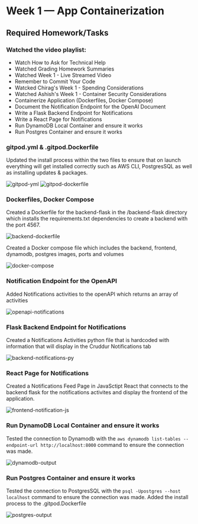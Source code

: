 # Week 1 — App Containerization

## Required Homework/Tasks

### Watched the video playlist:
- Watch How to Ask for Technical Help
- Watched Grading Homework Summaries
- Watched Week 1 - Live Streamed Video
- Remember to Commit Your Code
- Watcked Chirag's Week 1 - Spending Considerations
- Watched Ashish's Week 1 - Container Security Considerations
- Containerize Application (Dockerfiles, Docker Compose)
- Document the Notification Endpoint for the OpenAI Document
- Write a Flask Backend Endpoint for Notifications
- Write a React Page for Notifications
- Run DynamoDB Local Container and ensure it works
- Run Postgres Container and ensure it works


### gitpod.yml & .gitpod.Dockerfile

Updated the install process within the two files to ensure that on launch everything will get installed correctly such as AWS CLI, PostgresSQL as well as installing updates & packages.

![gitpod-yml](assets/gitpod-yml.png)
![gitpod-dockerfile](assets/gitpod-dockerfile.png)

### Dockerfiles, Docker Compose

Created a Dockerfile for the backend-flask in the /backend-flask directory which installs the requirements.txt dependencies to create a backend with the port 4567.

![backend-dockerfile](assets/backend-dockerfile.png)

Created a Docker compose file which includes the backend, frontend, dynamodb, postgres images, ports and volumes

![docker-compose](assets/docker-compose.png)

### Notification Endpoint for the OpenAPI

Added Notifications activities to the openAPI which returns an array of activities

![openapi-notifications](assets/openapi-notifications.png)

### Flask Backend Endpoint for Notifications

Created a Notifications Activities python file that is hardcoded with information that will display in the Cruddur Notifications tab

![backend-notifications-py](assets/backend-notifications-py.png)

### React Page for Notifications

Created a Notifications Feed Page in JavaSctipt React that connects to the backend flask for the notifications activites and display the frontend of the application.

![frontend-notification-js](assets/frontend-notification-js.png)

### Run DynamoDB Local Container and ensure it works

Tested the connection to Dynamodb with the `aws dynamodb list-tables --endpoint-url http://localhost:8000` command to ensure the connection was made.

![dynamodb-output](assets/dynamodb-output.png)

### Run Postgres Container and ensure it works

Tested the connection to PostgresSQL with the `psql -Upostgres --host localhost` command to ensure the connection was made. Added the install process to the .gitpod.Dockerfile

![postgres-output](assets/postgres-output.png)
